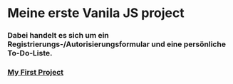 # Meine erste Vanila JS project
### Dabei handelt es sich um ein Registrierungs-/Autorisierungsformular und eine persönliche To-Do-Liste.
### [My First Project](https://pro100dever.github.io/Registration-and-Autorization-on-your-toDo-list/)
